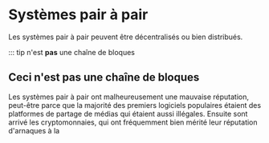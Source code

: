 # Systèmes pair à pair

Les systèmes pair à pair peuvent être décentralisés ou bien distribués.

::: tip
n'est **pas** une chaîne de bloques

## Ceci n'est **pas** une chaîne de bloques
Les systèmes pair à pair ont malheureusement une mauvaise réputation, peut-être parce que la majorité des premiers logiciels populaires étaient des platformes de partage de médias qui étaient aussi illégales. Ensuite sont arrivé les cryptomonnaies, qui ont fréquemment bien mérité leur réputation d'arnaques à la 
